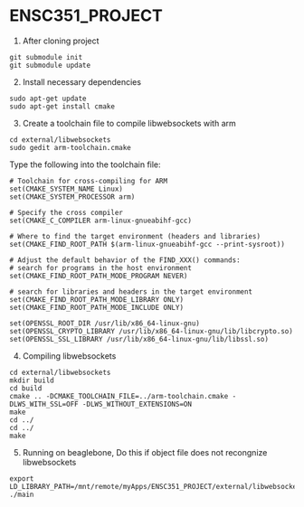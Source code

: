 # ENSC351_PROJECT

1) After cloning project
```
git submodule init
git submodule update
```
2) Install necessary dependencies
```
sudo apt-get update
sudo apt-get install cmake

```
3) Create a toolchain file to compile libwebsockets with arm
```
cd external/libwebsockets
sudo gedit arm-toolchain.cmake
```
Type the following into the toolchain file:
```
# Toolchain for cross-compiling for ARM
set(CMAKE_SYSTEM_NAME Linux)
set(CMAKE_SYSTEM_PROCESSOR arm)

# Specify the cross compiler
set(CMAKE_C_COMPILER arm-linux-gnueabihf-gcc)

# Where to find the target environment (headers and libraries)
set(CMAKE_FIND_ROOT_PATH $(arm-linux-gnueabihf-gcc --print-sysroot))

# Adjust the default behavior of the FIND_XXX() commands:
# search for programs in the host environment
set(CMAKE_FIND_ROOT_PATH_MODE_PROGRAM NEVER)

# search for libraries and headers in the target environment
set(CMAKE_FIND_ROOT_PATH_MODE_LIBRARY ONLY)
set(CMAKE_FIND_ROOT_PATH_MODE_INCLUDE ONLY)

set(OPENSSL_ROOT_DIR /usr/lib/x86_64-linux-gnu)
set(OPENSSL_CRYPTO_LIBRARY /usr/lib/x86_64-linux-gnu/lib/libcrypto.so)
set(OPENSSL_SSL_LIBRARY /usr/lib/x86_64-linux-gnu/lib/libssl.so)
```
4) Compiling libwebsockets
```
cd external/libwebsockets
mkdir build
cd build
cmake .. -DCMAKE_TOOLCHAIN_FILE=../arm-toolchain.cmake -DLWS_WITH_SSL=OFF -DLWS_WITHOUT_EXTENSIONS=ON
make
cd ../
cd ../
make
```
5) Running on beaglebone, Do this if object file does not recongnize libwebsockets
```
export LD_LIBRARY_PATH=/mnt/remote/myApps/ENSC351_PROJECT/external/libwebsockets/build/lib:$LD_LIBRARY_PATH
./main

```
